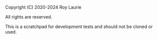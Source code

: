 Copyright (C) 2020-2024 Roy Laurie

All rights are reserved.

This is a scratchpad for development tests and should not be cloned or used.
